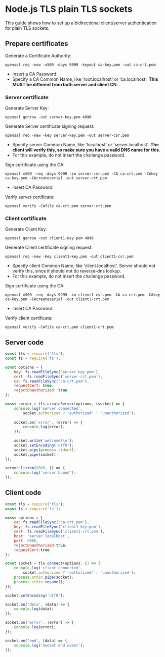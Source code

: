 # Node.js TLS plain TLS sockets

This guide shows how to set up a bidirectional client/server authentication for plain TLS sockets. 

## Prepare certificates

Generate a Certificate Authority:
```shell
openssl req -new -x509 -days 9999 -keyout ca-key.pem -out ca-crt.pem
```
- Insert a CA Password
- Specify a CA Common Name, like 'root.localhost' or 'ca.localhost'. __This MUST be different from both server and client CN__.

### Server certificate

Generate Server Key:
```shell
openssl genrsa -out server-key.pem 4096
```
Generate Server certificate signing request:
```shell
openssl req -new -key server-key.pem -out server-csr.pem
```
- Specify server Common Name, like 'localhost' or 'server.localhost'. __The client will verify this, so make sure you have a vaild DNS name for this__.
- For this example, do not insert the challenge password.

Sign certificate using the CA:
```shell
openssl x509 -req -days 9999 -in server-csr.pem -CA ca-crt.pem -CAkey ca-key.pem -CAcreateserial -out server-crt.pem
```
- insert CA Password

Verify server certificate:
```shell
openssl verify -CAfile ca-crt.pem server-crt.pem
```
### Client certificate

Generate Client Key:
```shell
openssl genrsa -out client1-key.pem 4096
```
Generate Client certificate signing request:
```shell
openssl req -new -key client1-key.pem -out client1-csr.pem
```
- Specify client Common Name, like 'client.localhost'. Server should not verify this, since it should not do reverse-dns lookup.
- For this example, do not insert the challenge password.

Sign certificate using the CA:
```shell
openssl x509 -req -days 9999 -in client1-csr.pem -CA ca-crt.pem -CAkey ca-key.pem -CAcreateserial -out client1-crt.pem
```
- insert CA Password

Verify client certificate:
```shell
openssl verify -CAfile ca-crt.pem client1-crt.pem
```

## Server code

```javascript
const tls = require('tls');
const fs = require('fs');

const options = { 
    key: fs.readFileSync('server-key.pem'), 
    cert: fs.readFileSync('server-crt.pem'), 
    ca: fs.readFileSync('ca-crt.pem'), 
    requestCert: true, 
    rejectUnauthorized: true
}; 

const server = tls.createServer(options, (socket) => {
    console.log('server connected', 
        socket.authorized ? 'authorized' : 'unauthorized');
    
    socket.on('error', (error) => {
        console.log(error);
    });
    
    socket.write('welcome!\n');
    socket.setEncoding('utf8');
    socket.pipe(process.stdout);
    socket.pipe(socket);
});

server.listen(8000, () => {
    console.log('server bound');
});
```

## Client code

```javascript
const tls = require('tls');
const fs = require('fs');

const options = {
    ca: fs.readFileSync('ca-crt.pem'),
    key: fs.readFileSync('client1-key.pem'),
    cert: fs.readFileSync('client1-crt.pem'),
    host: 'server.localhost',
    port: 8000,
    rejectUnauthorized:true,
    requestCert:true
};

const socket = tls.connect(options, () => {
    console.log('client connected', 
        socket.authorized ? 'authorized' : 'unauthorized');
    process.stdin.pipe(socket);
    process.stdin.resume();
});

socket.setEncoding('utf8');

socket.on('data', (data) => {
    console.log(data);
});

socket.on('error', (error) => {
    console.log(error);
});

socket.on('end', (data) => {
    console.log('Socket end event');
});